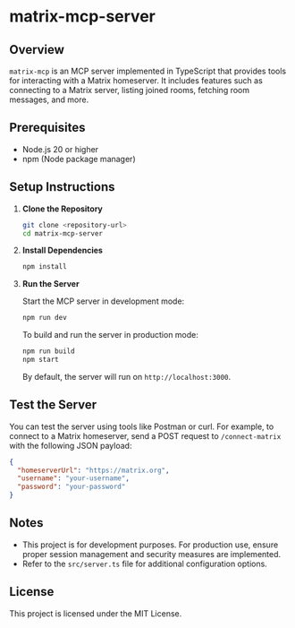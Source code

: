 # matrix-mcp-server

## Overview

`matrix-mcp` is an MCP server implemented in TypeScript that provides tools for interacting with a Matrix homeserver. It includes features such as connecting to a Matrix server, listing joined rooms, fetching room messages, and more.

## Prerequisites

- Node.js 20 or higher
- npm (Node package manager)

## Setup Instructions

1. **Clone the Repository**

   ```bash
   git clone <repository-url>
   cd matrix-mcp-server
   ```

2. **Install Dependencies**

   ```bash
   npm install
   ```

3. **Run the Server**

   Start the MCP server in development mode:

   ```bash
   npm run dev
   ```

   To build and run the server in production mode:

   ```bash
   npm run build
   npm start
   ```

   By default, the server will run on `http://localhost:3000`.

## Test the Server

You can test the server using tools like Postman or curl. For example, to connect to a Matrix homeserver, send a POST request to `/connect-matrix` with the following JSON payload:

```json
{
  "homeserverUrl": "https://matrix.org",
  "username": "your-username",
  "password": "your-password"
}
```

## Notes

- This project is for development purposes. For production use, ensure proper session management and security measures are implemented.
- Refer to the `src/server.ts` file for additional configuration options.

## License

This project is licensed under the MIT License.
